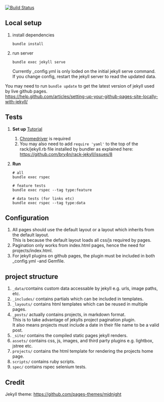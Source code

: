 [![Build Status](https://travis-ci.org/ConorSheehan1/ConorSheehan1.github.io.svg?branch=master)](https://travis-ci.org/ConorSheehan1/ConorSheehan1.github.io)

## Local setup
1. install dependencies
    ```
    bundle install
    ```
1. run server
    ```
    bundle exec jekyll serve
    ```  
    Currently _config.yml is only loded on the initial jekyll serve command.  
    If you change config, restart the jekyll server to read the updated data. 


You may need to run ```bundle update``` to get the latest version of jekyll used by live github pages.  
https://help.github.com/articles/setting-up-your-github-pages-site-locally-with-jekyll/

## Tests 
1. **Set up** [Tutorial](https://gist.github.com/deanmarano/aeae5cd2d357fec1b06e30ead397d4e3)  
    1. [Chromedriver](https://sites.google.com/a/chromium.org/chromedriver/downloads) is required  
    1. You may also need to add ```require 'yaml'``` to the top of the rack/jekyll.rb file installed by bundler as explained here:
    https://github.com/bry4n/rack-jekyll/issues/8

1. **Run**  

    ```
    # all
    bundle exec rspec

    # feature tests
    bundle exec rspec --tag type:feature

    # data tests (for links etc)
    bundle exec rspec --tag type:data
    ```


## Configuration
1. All pages should use the default layout or a layout which inherits from the default layout.  
This is because the default layout loads all css/js required by pages.
1. Pagination only works from index.html pages, hence the need for projects/index.html.
1. For jekyll plugins on github pages, the plugin must be included in both _config.yml -and Gemfile.

## project structure
1. ```_data/```contains custom data accessable by jekyll e.g. urls, image paths, etc.
1. ```_includes/``` contains partials which can be included in templates.  
1. ```_layouts/``` contains html templates which can be reused in multiple pages.  
1. ```_posts/``` actually contains projects, in markdown format.  
  This is to take advantage of jekylls project pagination plugin.  
  It also means projects must include a date in their file name to be a valid post.  
1. ```_site/``` contains the compiled static pages jekyll renders.  
1. ```assets/``` contains css, js, images, and third party plugins e.g. lightbox, jstree etc.  
1. ```projects/``` contains the html template for rendering the projects home page.   
1. ```scripts/``` contains ruby scripts.     
1. ```spec/``` contains rspec selenium tests.  


## Credit
Jekyll theme: https://github.com/pages-themes/midnight
